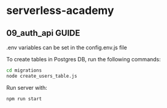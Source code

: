 # serverless-academy
## 09_auth_api GUIDE
.env variables can be set in the config.env.js file

To create tables in Postgres DB, run the following commands:
```bash
cd migrations
node create_users_table.js
```
Run server with:
```bash
npm run start
```
